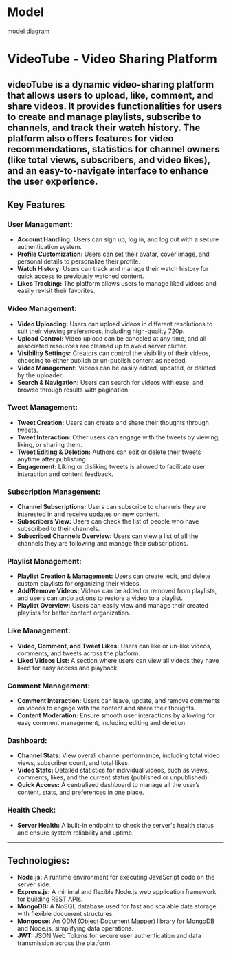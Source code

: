 
# Model
[model diagram](https://app.eraser.io/workspace/MTrf3xOiEx7TV1npgMlN?origin=share)

# VideoTube - Video Sharing Platform

videoTube is a dynamic video-sharing platform that allows users to upload, like, comment, and share videos. It provides functionalities for users to create and manage playlists, subscribe to channels, and track their watch history. The platform also offers features for video recommendations, statistics for channel owners (like total views, subscribers, and video likes), and an easy-to-navigate interface to enhance the user experience.
---

## Key Features

### User Management:
- **Account Handling:** Users can sign up, log in, and log out with a secure authentication system.
- **Profile Customization:** Users can set their avatar, cover image, and personal details to personalize their profile.
- **Watch History:** Users can track and manage their watch history for quick access to previously watched content.
- **Likes Tracking:** The platform allows users to manage liked videos and easily revisit their favorites.

### Video Management:
- **Video Uploading:** Users can upload videos in different resolutions to suit their viewing preferences, including high-quality 720p.
- **Upload Control:** Video upload can be canceled at any time, and all associated resources are cleaned up to avoid server clutter.
- **Visibility Settings:** Creators can control the visibility of their videos, choosing to either publish or un-publish content as needed.
- **Video Management:** Videos can be easily edited, updated, or deleted by the uploader.
- **Search & Navigation:** Users can search for videos with ease, and browse through results with pagination.

### Tweet Management:
- **Tweet Creation:** Users can create and share their thoughts through tweets.
- **Tweet Interaction:** Other users can engage with the tweets by viewing, liking, or sharing them.
- **Tweet Editing & Deletion:** Authors can edit or delete their tweets anytime after publishing.
- **Engagement:** Liking or disliking tweets is allowed to facilitate user interaction and content feedback.

### Subscription Management:
- **Channel Subscriptions:** Users can subscribe to channels they are interested in and receive updates on new content.
- **Subscribers View:** Users can check the list of people who have subscribed to their channels.
- **Subscribed Channels Overview:** Users can view a list of all the channels they are following and manage their subscriptions.

### Playlist Management:
- **Playlist Creation & Management:** Users can create, edit, and delete custom playlists for organizing their videos.
- **Add/Remove Videos:** Videos can be added or removed from playlists, and users can undo actions to restore a video to a playlist.
- **Playlist Overview:** Users can easily view and manage their created playlists for better content organization.

### Like Management:
- **Video, Comment, and Tweet Likes:** Users can like or un-like videos, comments, and tweets across the platform.
- **Liked Videos List:** A section where users can view all videos they have liked for easy access and playback.

### Comment Management:
- **Comment Interaction:** Users can leave, update, and remove comments on videos to engage with the content and share their thoughts.
- **Content Moderation:** Ensure smooth user interactions by allowing for easy comment management, including editing and deletion.

### Dashboard:
- **Channel Stats:** View overall channel performance, including total video views, subscriber count, and total likes.
- **Video Stats:** Detailed statistics for individual videos, such as views, comments, likes, and the current status (published or unpublished).
- **Quick Access:** A centralized dashboard to manage all the user’s content, stats, and preferences in one place.

### Health Check:
- **Server Health:** A built-in endpoint to check the server's health status and ensure system reliability and uptime.

---

## Technologies:
- **Node.js:** A runtime environment for executing JavaScript code on the server side.
- **Express.js:** A minimal and flexible Node.js web application framework for building REST APIs.
- **MongoDB:** A NoSQL database used for fast and scalable data storage with flexible document structures.
- **Mongoose:** An ODM (Object Document Mapper) library for MongoDB and Node.js, simplifying data operations.
- **JWT:** JSON Web Tokens for secure user authentication and data transmission across the platform.




